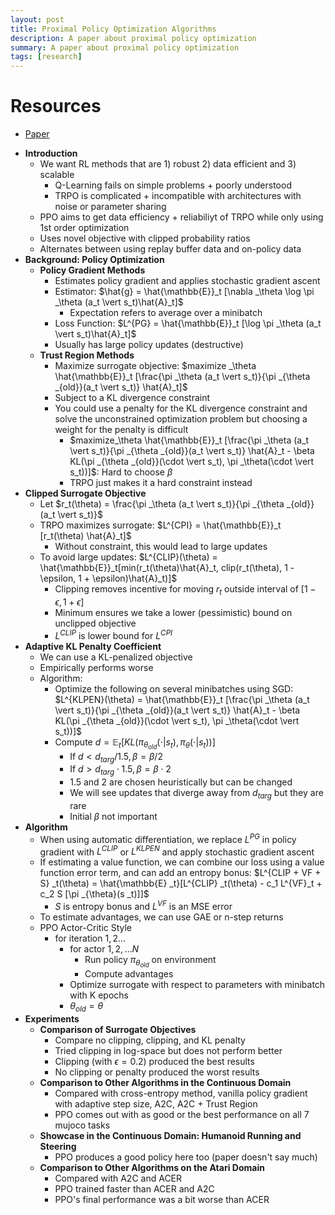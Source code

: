 ```yaml
---
layout: post
title: Proximal Policy Optimization Algorithms
description: A paper about proximal policy optimization
summary: A paper about proximal policy optimization
tags: [research]
---
```


# Resources
- [Paper](https://arxiv.org/abs/1502.05477)

* **Introduction**
    * We want RL methods that are 1) robust 2) data efficient and 3) scalable
        * Q-Learning fails on simple problems + poorly understood
        * TRPO is complicated + incompatible with architectures with noise or parameter sharing
    * PPO aims to get data efficiency + reliabiliyt of TRPO while only using 1st order optimization
    * Uses novel objective with clipped probability ratios
    * Alternates between using replay buffer data and on-policy data 
* **Background: Policy Optimization**
    * **Policy Gradient Methods**
        * Estimates policy gradient and applies stochastic gradient ascent
        * Estimator: $\hat{g} = \hat{\mathbb{E}}_t [\nabla _\theta \log \pi _\theta (a_t \vert s_t)\hat{A}_t]$
            * Expectation refers to average over a minibatch
        * Loss Function: $L^{PG} = \hat{\mathbb{E}}_t [\log \pi _\theta (a_t \vert s_t)\hat{A}_t]$
        * Usually has large policy updates (destructive)
    * **Trust Region Methods**
        * Maximize surrogate objective: $maximize _\theta \hat{\mathbb{E}}_t [\frac{\pi _\theta (a_t \vert s_t)}{\pi _{\theta _{old}}(a_t \vert s_t)} \hat{A}_t]$
        * Subject to a KL divergence constraint
        * You could use a penalty for the KL divergence constraint and solve the unconstrained optimization problem but choosing a weight for the penalty is difficult
            *  $maximize_\theta \hat{\mathbb{E}}_t [\frac{\pi _\theta (a_t \vert s_t)}{\pi _{\theta _{old}}(a_t \vert s_t)} \hat{A}_t - \beta KL(\pi _{\theta _{old}}(\cdot \vert s_t), \pi _\theta(\cdot \vert s_t))]$: Hard to choose $\beta$
            * TRPO just makes it a hard constraint instead
* **Clipped Surrogate Objective**
    * Let $r_t(\theta) = \frac{\pi _\theta (a_t \vert s_t)}{\pi _{\theta _{old}}(a_t \vert s_t)}$
    * TRPO maximizes surrogate: $L^{CPI} = \hat{\mathbb{E}}_t [r_t(\theta) \hat{A}_t]$
        * Without constraint, this would lead to large updates
    * To avoid large updates: $L^{CLIP}(\theta) = \hat{\mathbb{E}}_t[min(r_t(\theta)\hat{A}_t, clip(r_t(\theta), 1 - \epsilon, 1 + \epsilon)\hat{A}_t)]$
        * Clipping removes incentive for moving $r_t$ outside interval of $[1 - \epsilon, 1 + \epsilon]$
        * Minimum ensures we take a lower (pessimistic) bound on unclipped objective
        * $L^{CLIP}$ is lower bound for $L^{CPI}$
* **Adaptive KL Penalty Coefficient**
    * We can use a KL-penalized objective
    * Empirically performs worse
    * Algorithm:
        * Optimize the following on several minibatches using SGD: $L^{KLPEN}(\theta) = \hat{\mathbb{E}}_t [\frac{\pi _\theta (a_t \vert s_t)}{\pi _{\theta _{old}}(a_t \vert s_t)} \hat{A}_t - \beta KL(\pi _{\theta _{old}}(\cdot \vert s_t), \pi _\theta(\cdot \vert s_t))]$
        * Compute $d = \mathbb{E}_t[KL(\pi _{\theta _{old}}(\cdot \vert s_t), \pi _{\theta}(\cdot \vert s_t))]$
            * If $d \lt d _{targ} / 1.5, \beta = \beta / 2$ 
            * If $d \gt d _{targ} \cdot 1.5, \beta = \beta \cdot 2$ 
            * 1.5 and 2 are chosen heuristically but can be changed
            * We will see updates that diverge away from $d _{targ}$ but they are rare
            * Initial $\beta$ not important
* **Algorithm**
    * When using automatic differentiation, we replace $L^{PG}$ in policy gradient with $L^{CLIP}$ or $L^{KLPEN}$ and apply stochastic gradient ascent
    * If estimating a value function, we can combine our loss using a value function error term, and can add an entropy bonus: $L^{CLIP + VF + S} _t(\theta) = \hat{\mathbb{E} _t}[L^{CLIP} _t(\theta) - c_1 L^{VF}_t + c_2 S [\pi _{\theta}(s _t)]]$
        * $S$ is entropy bonus and $L^{VF}$ is an MSE error
    * To estimate advantages, we can use GAE or n-step returns
    * PPO Actor-Critic Style
        * for iteration $1, 2 \dots$
            * for actor $1, 2, \dots N$
                * Run policy $\pi _{\theta _{old}}$ on environment
                * Compute advantages
            * Optimize surrogate with respect to parameters with minibatch with K epochs
            * $\theta _{old} = \theta$ 
* **Experiments**
    * **Comparison of Surrogate Objectives**
        * Compare no clipping, clipping, and KL penalty 
        * Tried clipping in log-space but does not perform better
        * Clipping (with $\epsilon = 0.2$) produced the best results
        * No clipping or penalty produced the worst results 
    * **Comparison to Other Algorithms in the Continuous Domain**
        * Compared with cross-entropy method, vanilla policy gradient with adaptive step size, A2C, A2C + Trust Region
        * PPO comes out with as good or the best performance on all 7 mujoco tasks
    * **Showcase in the Continuous Domain: Humanoid Running and Steering**
        * PPO produces a good policy here too (paper doesn't say much)
    * **Comparison to Other Algorithms on the Atari Domain**
        * Compared with A2C and ACER
        * PPO trained faster than ACER and A2C
        * PPO's final performance was a bit worse than ACER

